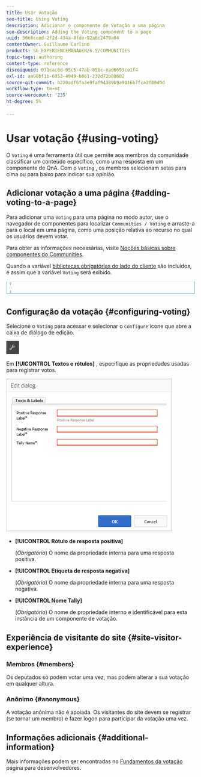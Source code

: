 ```yaml
---
title: Usar votação
seo-title: Using Voting
description: Adicionar o componente de Votação a uma página
seo-description: Adding the Voting component to a page
uuid: 56e6cced-2f2d-434a-8fde-92a6c2478a04
contentOwner: Guillaume Carlino
products: SG_EXPERIENCEMANAGER/6.5/COMMUNITIES
topic-tags: authoring
content-type: reference
discoiquuid: 071cac6d-05c5-47ab-85bc-ead6693ca1f4
exl-id: aa90bf1b-6053-4949-b061-232d72b80682
source-git-commit: b220adf6fa3e9faf94389b9a9416b7fca2f89d9d
workflow-type: tm+mt
source-wordcount: '235'
ht-degree: 5%

---
```


# Usar votação {#using-voting}

O `Voting` é uma ferramenta útil que permite aos membros da comunidade classificar um conteúdo específico, como uma resposta em um componente de QnA. Com o `Voting` , os membros selecionam setas para cima ou para baixo para indicar sua opinião.

## Adicionar votação a uma página {#adding-voting-to-a-page}

Para adicionar uma `Voting` para uma página no modo autor, use o navegador de componentes para localizar `Communities / Voting` e arraste-a para o local em uma página, como uma posição relativa ao recurso no qual os usuários devem votar.

Para obter as informações necessárias, visite [Noções básicas sobre componentes do Communities](basics.md).

Quando a variável [bibliotecas obrigatórias do lado do cliente](essentials-voting.md#essentials-for-client-side) são incluídos, é assim que a variável `Voting` será exibido.

![componente de votação](assets/voting-component.png)

## Configuração da votação {#configuring-voting}

Selecione o `Voting` para acessar e selecionar o `Configure` ícone que abre a caixa de diálogo de edição.

![configure](assets/configure-new.png)

Em **[!UICONTROL Textos e rótulos]** , especifique as propriedades usadas para registrar votos.

![rótulo de voto](assets/voting-label.png)

* **[!UICONTROL Rótulo de resposta positiva]**

   (*Obrigatório*) O nome da propriedade interna para uma resposta positiva.

* **[!UICONTROL Etiqueta de resposta negativa]**

   (*Obrigatório*) O nome da propriedade interna para uma resposta negativa.

* **[!UICONTROL Nome Tally]**

   (*Obrigatório*) O nome de propriedade interno e identificável para esta instância de um componente de votação.

## Experiência de visitante do site {#site-visitor-experience}

### Membros {#members}

Os deputados só podem votar uma vez, mas podem alterar a sua votação em qualquer altura.

### Anônimo {#anonymous}

A votação anônima não é apoiada. Os visitantes do site devem se registrar (se tornar um membro) e fazer logon para participar da votação uma vez.

## Informações adicionais {#additional-information}

Mais informações podem ser encontradas no [Fundamentos da votação](essentials-voting.md) página para desenvolvedores.
